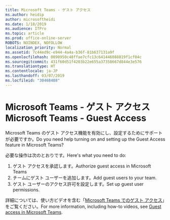 ```yaml
---
title: Microsoft Teams - ゲスト アクセス
ms.author: heidip
author: microsoftheidi
ms.date: 1/18/2019
ms.audience: ITPro
ms.topic: article
ms.prod: office-online-server
ROBOTS: NOINDEX, NOFOLLOW
localization_priority: Normal
ms.assetid: 7c44ed9c-e944-4a4a-b36f-81b637131a9f
ms.openlocfilehash: 0890950c48ffae7cfc13c641446088819f1cf04c
ms.sourcegitcommit: 431f60d51f4203b22e655a37358667d844e3e576
ms.translationtype: HT
ms.contentlocale: ja-JP
ms.lasthandoff: 03/07/2019
ms.locfileid: "30468488"
---
```

# <a name="microsoft-teams---guest-access"></a><span data-ttu-id="c5362-102">Microsoft Teams - ゲスト アクセス</span><span class="sxs-lookup"><span data-stu-id="c5362-102">Microsoft Teams - Guest Access</span></span>

<span data-ttu-id="c5362-103">Microsoft Teams のゲスト アクセス機能を有効にし、設定するためにサポートが必要ですか。</span><span class="sxs-lookup"><span data-stu-id="c5362-103">Do you need help turning on and setting up the Guest Access feature in Microsoft Teams?</span></span>

<span data-ttu-id="c5362-104">必要な操作は次のとおりです。</span><span class="sxs-lookup"><span data-stu-id="c5362-104">Here's what you need to do:</span></span>

1. <span data-ttu-id="c5362-105">ゲスト アクセスを承認します。</span><span class="sxs-lookup"><span data-stu-id="c5362-105">Authorize guest access in Microsoft Teams</span></span>
1. <span data-ttu-id="c5362-106">チームにゲスト ユーザーを追加します。</span><span class="sxs-lookup"><span data-stu-id="c5362-106">Add guest users to your team.</span></span>
1. <span data-ttu-id="c5362-107">ゲスト ユーザーのアクセス許可を設定します。</span><span class="sxs-lookup"><span data-stu-id="c5362-107">Set up guest user permissions.</span></span>

<span data-ttu-id="c5362-108">詳細については、使い方ビデオを含む「[Microsoft Teams でのゲスト アクセス](https://docs.microsoft.com/ja-JP/microsoftteams/guest-access)」をご覧ください。</span><span class="sxs-lookup"><span data-stu-id="c5362-108">For more information, including how-to videos, see [Guest access in Microsoft Teams](https://docs.microsoft.com/ja-JP/microsoftteams/guest-access).</span></span>


